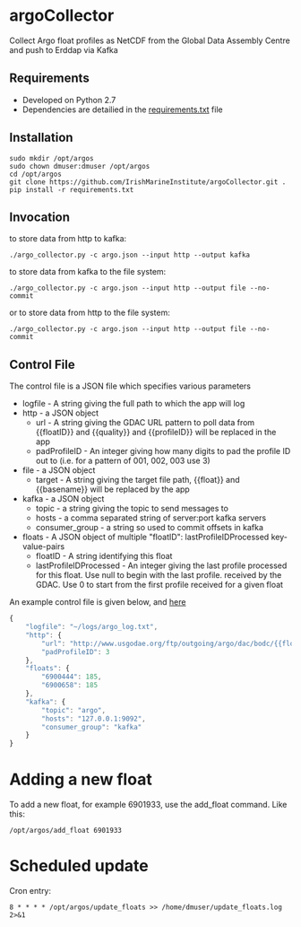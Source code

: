 # argoCollector
Collect Argo float profiles as NetCDF from the Global Data Assembly Centre and push to Erddap via Kafka

## Requirements
- Developed on Python 2.7
- Dependencies are detailied in the [requirements.txt](https://github.com/IrishMarineInstitute/argoCollector/blob/master/requirements.txt) file

## Installation
```
sudo mkdir /opt/argos
sudo chown dmuser:dmuser /opt/argos
cd /opt/argos
git clone https://github.com/IrishMarineInstitute/argoCollector.git .
pip install -r requirements.txt
```

## Invocation

to store data from http to kafka:

    ./argo_collector.py -c argo.json --input http --output kafka

to store data from kafka to the file system:

    ./argo_collector.py -c argo.json --input http --output file --no-commit

or to store data from http to the file system:

    ./argo_collector.py -c argo.json --input http --output file --no-commit

## Control File
The control file is a JSON file which specifies various parameters
- logfile - A string giving the full path to which the app will log
- http - a JSON object
  -  url - A string giving the GDAC URL pattern to poll data from {{floatID}} and {{quality}} and {{profileID}} will be replaced in the app
  -  padProfileID - An integer giving how many digits to pad the profile ID out to (i.e. for a pattern of 001, 002, 003 use 3)
- file - a JSON object
  -  target - A string giving the target file path, {{float}} and {{basename}} will be replaced by the app
- kafka - a JSON object
  - topic - a string giving the topic to send messages to
  - hosts - a comma separated string of server:port kafka servers
  - consumer_group - a string so used to commit offsets in kafka
- floats - A JSON object of multiple "floatID": lastProfileIDProcessed key-value-pairs
  - floatID - A string identifying this float
  - lastProfileIDProcessed - An integer giving the last profile processed for this float. Use null to begin with the last profile. received by the GDAC. Use 0 to start from the first profile received for a given float

An example control file is given below, and [here](https://github.com/IrishMarineInstitute/argoFTPCollector/blob/master/argo.json)
```javascript
{
    "logfile": "~/logs/argo_log.txt", 
    "http": {
        "url": "http://www.usgodae.org/ftp/outgoing/argo/dac/bodc/{{floatID}}/profiles/{{quality}}{{floatID}}_{{profileID}}.nc", 
        "padProfileID": 3
    }, 
    "floats": {
        "6900444": 185, 
        "6900658": 185
    }, 
    "kafka": {
        "topic": "argo", 
        "hosts": "127.0.0.1:9092",
        "consumer_group": "kafka"
    }
}
```

# Adding a new float

To add a new float, for example 6901933, use the add_float command. Like this:

```/opt/argos/add_float 6901933```

# Scheduled update

Cron entry:

```8 * * * * /opt/argos/update_floats >> /home/dmuser/update_floats.log 2>&1```
